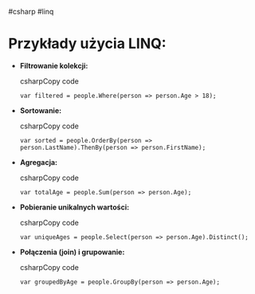 #csharp #linq  
# Przykłady użycia LINQ:

- **Filtrowanie kolekcji:**
    
    csharpCopy code
    
    `var filtered = people.Where(person => person.Age > 18);`
    
- **Sortowanie:**
    
    csharpCopy code
    
    `var sorted = people.OrderBy(person => person.LastName).ThenBy(person => person.FirstName);`
    
- **Agregacja:**
    
    csharpCopy code
    
    `var totalAge = people.Sum(person => person.Age);`
    
- **Pobieranie unikalnych wartości:**
    
    csharpCopy code
    
    `var uniqueAges = people.Select(person => person.Age).Distinct();`
    
- **Połączenia (join) i grupowanie:**
    
    csharpCopy code
    
    `var groupedByAge = people.GroupBy(person => person.Age);`